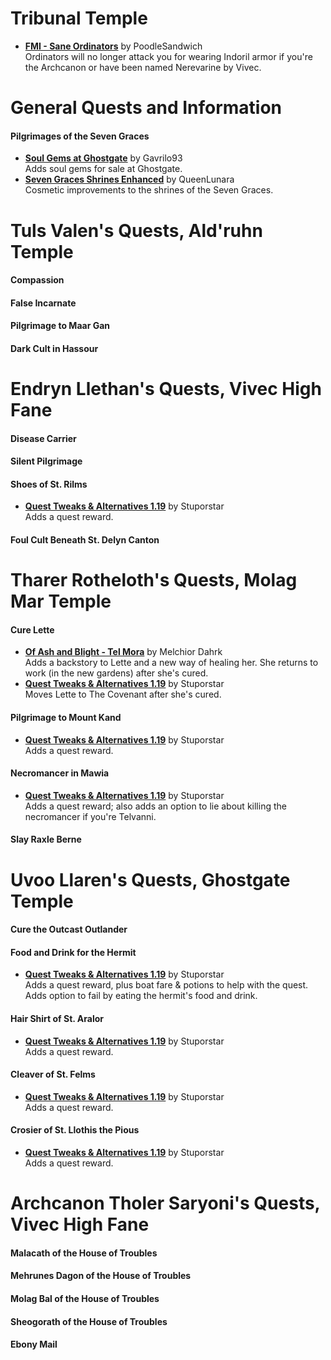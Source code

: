 # Tribunal Temple
* [**FMI - Sane Ordinators**](https://www.nexusmods.com/morrowind/mods/47381) by PoodleSandwich  
Ordinators will no longer attack you for wearing Indoril armor if you're the Archcanon or have been named Nerevarine by Vivec.  

# General Quests and Information
#### Pilgrimages of the Seven Graces
* [**Soul Gems at Ghostgate**](https://www.nexusmods.com/morrowind/mods/47340) by Gavrilo93  
Adds soul gems for sale at Ghostgate.  
* [**Seven Graces Shrines Enhanced**](https://www.nexusmods.com/morrowind/mods/46417) by QueenLunara  
Cosmetic improvements to the shrines of the Seven Graces.  

# Tuls Valen's Quests, Ald'ruhn Temple
#### Compassion
#### False Incarnate
#### Pilgrimage to Maar Gan
#### Dark Cult in Hassour

# Endryn Llethan's Quests, Vivec High Fane
#### Disease Carrier
#### Silent Pilgrimage
#### Shoes of St. Rilms
* [**Quest Tweaks & Alternatives 1.19**](https://www.dropbox.com/s/0ihtlpfrzfhiwxo/QTA_1.19.7z?dl=0) by Stuporstar  
Adds a quest reward.  
#### Foul Cult Beneath St. Delyn Canton

# Tharer Rotheloth's Quests, Molag Mar Temple
#### Cure Lette
* [**Of Ash and Blight - Tel Mora**](https://www.nexusmods.com/morrowind/mods/46177) by Melchior Dahrk  
Adds a backstory to Lette and a new way of healing her. She returns to work (in the new gardens) after she's cured.  
* [**Quest Tweaks & Alternatives 1.19**](https://www.dropbox.com/s/0ihtlpfrzfhiwxo/QTA_1.19.7z?dl=0) by Stuporstar  
Moves Lette to The Covenant after she's cured.  
#### Pilgrimage to Mount Kand
* [**Quest Tweaks & Alternatives 1.19**](https://www.dropbox.com/s/0ihtlpfrzfhiwxo/QTA_1.19.7z?dl=0) by Stuporstar  
Adds a quest reward.  
#### Necromancer in Mawia
* [**Quest Tweaks & Alternatives 1.19**](https://www.dropbox.com/s/0ihtlpfrzfhiwxo/QTA_1.19.7z?dl=0) by Stuporstar  
Adds a quest reward; also adds an option to lie about killing the necromancer if you're Telvanni.  
#### Slay Raxle Berne

# Uvoo Llaren's Quests, Ghostgate Temple
#### Cure the Outcast Outlander
#### Food and Drink for the Hermit
* [**Quest Tweaks & Alternatives 1.19**](https://www.dropbox.com/s/0ihtlpfrzfhiwxo/QTA_1.19.7z?dl=0) by Stuporstar  
Adds a quest reward, plus boat fare & potions to help with the quest. Adds option to fail by eating the hermit's food and drink.  
#### Hair Shirt of St. Aralor
* [**Quest Tweaks & Alternatives 1.19**](https://www.dropbox.com/s/0ihtlpfrzfhiwxo/QTA_1.19.7z?dl=0) by Stuporstar  
Adds a quest reward.  
#### Cleaver of St. Felms
* [**Quest Tweaks & Alternatives 1.19**](https://www.dropbox.com/s/0ihtlpfrzfhiwxo/QTA_1.19.7z?dl=0) by Stuporstar  
Adds a quest reward.  
#### Crosier of St. Llothis the Pious
* [**Quest Tweaks & Alternatives 1.19**](https://www.dropbox.com/s/0ihtlpfrzfhiwxo/QTA_1.19.7z?dl=0) by Stuporstar  
Adds a quest reward.  

# Archcanon Tholer Saryoni's Quests, Vivec High Fane
#### Malacath of the House of Troubles
#### Mehrunes Dagon of the House of Troubles
#### Molag Bal of the House of Troubles
#### Sheogorath of the House of Troubles
#### Ebony Mail
